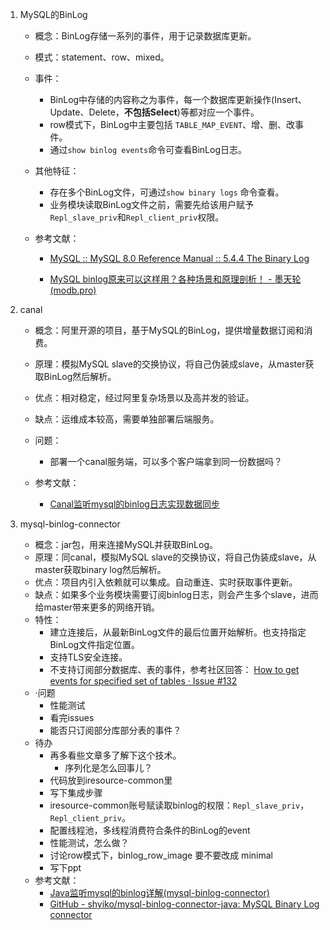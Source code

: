 1. MySQL的BinLog
   - 概念：BinLog存储一系列的事件，用于记录数据库更新。
   
   - 模式：statement、row、mixed。
   
   - 事件：
   
     - BinLog中存储的内容称之为事件，每一个数据库更新操作(Insert、Update、Delete，**不包括Select**)等都对应一个事件。
     - row模式下，BinLog中主要包括 `TABLE_MAP_EVENT`、增、删、改事件。
     - 通过`show binlog events`命令可查看BinLog日志。
   
   - 其他特征：
   
     - 存在多个BinLog文件，可通过`show binary logs` 命令查看。
     - 业务模块读取BinLog文件之前，需要先给该用户赋予`Repl_slave_priv`和`Repl_client_priv`权限。
   
   - 参考文献：
   
     - [MySQL :: MySQL 8.0 Reference Manual :: 5.4.4 The Binary Log](https://dev.mysql.com/doc/refman/8.0/en/binary-log.html) 
   
     - [MySQL binlog原来可以这样用？各种场景和原理剖析！ - 墨天轮 (modb.pro)](https://www.modb.pro/db/55740) 
   
   
   
2. canal

   - 概念：阿里开源的项目，基于MySQL的BinLog，提供增量数据订阅和消费。

   - 原理：模拟MySQL slave的交换协议，将自己伪装成slave，从master获取BinLog然后解析。

   - 优点：相对稳定，经过阿里复杂场景以及高并发的验证。

   - 缺点：运维成本较高，需要单独部署后端服务。

   - 问题：

     - 部署一个canal服务端，可以多个客户端拿到同一份数据吗？

   - 参考文献：

     - [Canal监听mysql的binlog日志实现数据同步](https://blog.csdn.net/m0_37583655/article/details/119517336) 

   

3. mysql-binlog-connector

   - 概念：jar包，用来连接MySQL并获取BinLog。
   - 原理：同canal，模拟MySQL slave的交换协议，将自己伪装成slave，从master获取binary log然后解析。
   - 优点：项目内引入依赖就可以集成。自动重连、实时获取事件更新。
   - 缺点：如果多个业务模块需要订阅binlog日志，则会产生多个slave，进而给master带来更多的网络开销。
   - 特性：
     - 建立连接后，从最新BinLog文件的最后位置开始解析。也支持指定BinLog文件指定位置。
     - 支持TLS安全连接。
     - 不支持订阅部分数据库、表的事件，参考社区回答： [How to get events for specified set of tables · Issue #132 ](https://github.com/shyiko/mysql-binlog-connector-java/issues/132) 
   - ·问题
     - 性能测试
     - 看完issues
     - 能否只订阅部分库部分表的事件？
   - 待办
     - 再多看些文章多了解下这个技术。
       - 序列化是怎么回事儿？
     - 代码放到iresource-common里
     - 写下集成步骤
     - iresource-common账号赋读取binlog的权限：`Repl_slave_priv`，`Repl_client_priv`。
     - 配置线程池，多线程消费符合条件的BinLog的event
     - 性能测试，怎么做？
     - 讨论row模式下，binlog_row_image 要不要改成 minimal
     - 写下ppt
   - 参考文献：
     - [Java监听mysql的binlog详解(mysql-binlog-connector)](https://blog.csdn.net/m0_37583655/article/details/119148470) 
     - [GitHub - shyiko/mysql-binlog-connector-java: MySQL Binary Log connector](https://github.com/shyiko/mysql-binlog-connector-java) 
